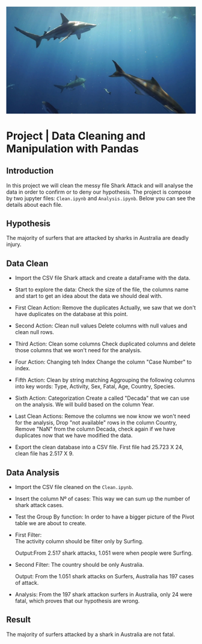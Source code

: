![](tib.jpg)

# Project | Data Cleaning and Manipulation with Pandas

## Introduction

In this project we will clean the messy file Shark Attack and will analyse the data in order to confirm or to deny our hypothesis. The project is compose by two jupyter files: `Clean.ipynb` and `Analysis.ipynb`. Below you can see the details about each file. 

## Hypothesis

The majority of surfers that are attacked by sharks in Australia are deadly injury. 

## Data Clean

- Import the CSV file Shark attack and create a dataFrame with the data.

- Start to explore the data: 
  Check the size of the file, the columns name and start to get an idea about the data we should deal with. 
   
- First Clean Action: Remove the duplicates
  Actually, we saw that we don't have duplicates on the database at this point.
  
- Second Action: Clean null values 
  Delete columns with null values and clean null rows. 
  
- Third Action: Clean some columns
  Check duplicated columns and delete those columns that we won't need for the analysis.
  
- Four Action: Changing teh Index
  Change the column "Case Number" to index.

- Fifth Action: Clean by string matching
  Aggrouping the following columns into key words: Type, Activity, Sex, Fatal, Age, Country, Species.
  
- Sixth Action: Categorization
  Create a called "Decada" that we can use on the analysis. We will build based on the column Year.
  
- Last Clean Actions:
      Remove the columns we now know we won't need for the analysis, Drop "not available" rows in the column Country, Remove "NaN" from the column Decada, check again if we have duplicates now that we have modified the data. 

- Export the clean database into a CSV file. First file had 25.723 X 24, clean file has 2.517 X 9.


## Data Analysis

- Import the CSV file cleaned on the `Clean.ipynb`.

- Insert the column Nº of cases: 
  This way we can sum up the number of shark attack cases. 
   
- Test the Group By function:
  In order to have a bigger picture of the Pivot table we are about to create.
  
- First Filter:  
  The activity column should be filter only by Surfing.
  
  Output:From 2.517 shark attacks, 1.051 were when people were Surfing. 
  
- Second Filter: 
  The country should be only Australia.
  
  Output: From the 1.051 shark attacks on Surfers, Australia has 197 cases of attack.
  
- Analysis: 
  From the 197 shark attackon surfers in Australia, only 24 were fatal, which proves that our hypothesis are wrong.
  

## Result

The majority of surfers attacked by a shark in Australia are not fatal.

